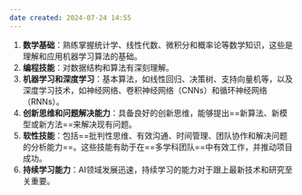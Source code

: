 ```yaml
---
date created: 2024-07-24 14:55
---
```

1. **数学基础**：熟练掌握统计学、线性代数、微积分和概率论等数学知识，这些是理解和应用机器学习算法的基础。
2. **编程技能**：对数据结构和算法有深刻理解。
3. **机器学习和深度学习**：基本算法，如线性回归、决策树、支持向量机等，以及深度学习技术，如神经网络、卷积神经网络（CNNs）和循环神经网络（RNNs）。
4. **创新思维和问题解决能力**：具备良好的创新思维，能够提出==新算法、新模型或新方法==来解决现有问题。
5. **软性技能**：包括==批判性思维、有效沟通、时间管理、团队协作和解决问题的分析能力==。这些技能有助于在==多学科团队==中有效工作，并推动项目成功。
6. **持续学习能力**：AI领域发展迅速，持续学习的能力对于跟上最新技术和研究至关重要。
